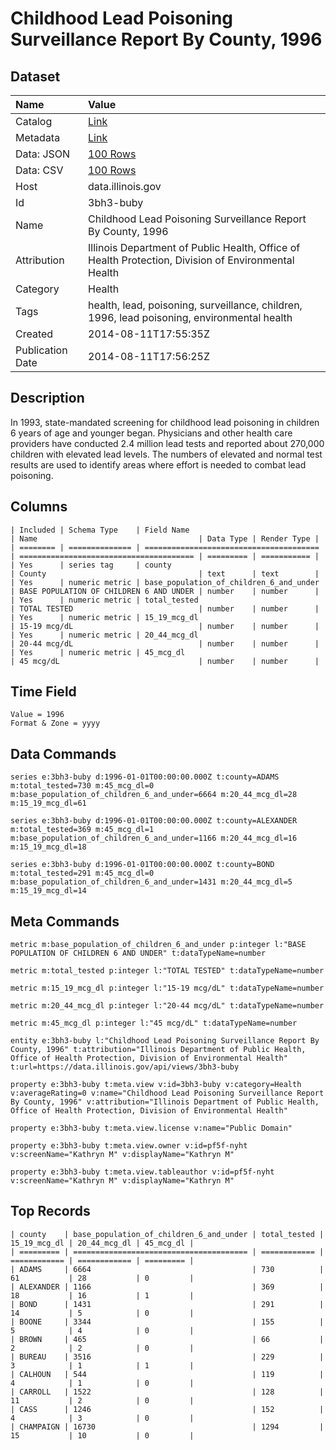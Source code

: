 # Childhood Lead Poisoning Surveillance Report By County, 1996

## Dataset

| Name | Value |
| :--- | :---- |
| Catalog | [Link](https://catalog.data.gov/dataset/childhood-lead-poisoning-surveillance-report-by-county-1996-5d660) |
| Metadata | [Link](https://data.illinois.gov/api/views/3bh3-buby) |
| Data: JSON | [100 Rows](https://data.illinois.gov/api/views/3bh3-buby/rows.json?max_rows=100) |
| Data: CSV | [100 Rows](https://data.illinois.gov/api/views/3bh3-buby/rows.csv?max_rows=100) |
| Host | data.illinois.gov |
| Id | 3bh3-buby |
| Name | Childhood Lead Poisoning Surveillance Report By County, 1996 |
| Attribution | Illinois Department of Public Health, Office of Health Protection, Division of Environmental Health |
| Category | Health |
| Tags | health, lead, poisoning, surveillance, children, 1996, lead poisoning, environmental health |
| Created | 2014-08-11T17:55:35Z |
| Publication Date | 2014-08-11T17:56:25Z |

## Description

In 1993, state-mandated screening for childhood lead poisoning in children 6 years of age and younger began. Physicians and other health care providers have conducted 2.4 million lead tests and reported about 270,000 children with elevated lead levels. The numbers of elevated and normal test results are used to identify areas where effort is needed to combat lead poisoning.

## Columns

```ls
| Included | Schema Type    | Field Name                              | Name                                    | Data Type | Render Type |
| ======== | ============== | ======================================= | ======================================= | ========= | =========== |
| Yes      | series tag     | county                                  | County                                  | text      | text        |
| Yes      | numeric metric | base_population_of_children_6_and_under | BASE POPULATION OF CHILDREN 6 AND UNDER | number    | number      |
| Yes      | numeric metric | total_tested                            | TOTAL TESTED                            | number    | number      |
| Yes      | numeric metric | 15_19_mcg_dl                            | 15-19 mcg/dL                            | number    | number      |
| Yes      | numeric metric | 20_44_mcg_dl                            | 20-44 mcg/dL                            | number    | number      |
| Yes      | numeric metric | 45_mcg_dl                               | 45 mcg/dL                               | number    | number      |
```

## Time Field

```ls
Value = 1996
Format & Zone = yyyy
```

## Data Commands

```ls
series e:3bh3-buby d:1996-01-01T00:00:00.000Z t:county=ADAMS m:total_tested=730 m:45_mcg_dl=0 m:base_population_of_children_6_and_under=6664 m:20_44_mcg_dl=28 m:15_19_mcg_dl=61

series e:3bh3-buby d:1996-01-01T00:00:00.000Z t:county=ALEXANDER m:total_tested=369 m:45_mcg_dl=1 m:base_population_of_children_6_and_under=1166 m:20_44_mcg_dl=16 m:15_19_mcg_dl=18

series e:3bh3-buby d:1996-01-01T00:00:00.000Z t:county=BOND m:total_tested=291 m:45_mcg_dl=0 m:base_population_of_children_6_and_under=1431 m:20_44_mcg_dl=5 m:15_19_mcg_dl=14
```

## Meta Commands

```ls
metric m:base_population_of_children_6_and_under p:integer l:"BASE POPULATION OF CHILDREN 6 AND UNDER" t:dataTypeName=number

metric m:total_tested p:integer l:"TOTAL TESTED" t:dataTypeName=number

metric m:15_19_mcg_dl p:integer l:"15-19 mcg/dL" t:dataTypeName=number

metric m:20_44_mcg_dl p:integer l:"20-44 mcg/dL" t:dataTypeName=number

metric m:45_mcg_dl p:integer l:"45 mcg/dL" t:dataTypeName=number

entity e:3bh3-buby l:"Childhood Lead Poisoning Surveillance Report By County, 1996" t:attribution="Illinois Department of Public Health, Office of Health Protection, Division of Environmental Health" t:url=https://data.illinois.gov/api/views/3bh3-buby

property e:3bh3-buby t:meta.view v:id=3bh3-buby v:category=Health v:averageRating=0 v:name="Childhood Lead Poisoning Surveillance Report By County, 1996" v:attribution="Illinois Department of Public Health, Office of Health Protection, Division of Environmental Health"

property e:3bh3-buby t:meta.view.license v:name="Public Domain"

property e:3bh3-buby t:meta.view.owner v:id=pf5f-nyht v:screenName="Kathryn M" v:displayName="Kathryn M"

property e:3bh3-buby t:meta.view.tableauthor v:id=pf5f-nyht v:screenName="Kathryn M" v:displayName="Kathryn M"
```

## Top Records

```ls
| county    | base_population_of_children_6_and_under | total_tested | 15_19_mcg_dl | 20_44_mcg_dl | 45_mcg_dl | 
| ========= | ======================================= | ============ | ============ | ============ | ========= | 
| ADAMS     | 6664                                    | 730          | 61           | 28           | 0         | 
| ALEXANDER | 1166                                    | 369          | 18           | 16           | 1         | 
| BOND      | 1431                                    | 291          | 14           | 5            | 0         | 
| BOONE     | 3344                                    | 155          | 5            | 4            | 0         | 
| BROWN     | 465                                     | 66           | 2            | 2            | 0         | 
| BUREAU    | 3516                                    | 229          | 3            | 1            | 1         | 
| CALHOUN   | 544                                     | 119          | 4            | 1            | 0         | 
| CARROLL   | 1522                                    | 128          | 11           | 2            | 0         | 
| CASS      | 1246                                    | 152          | 4            | 3            | 0         | 
| CHAMPAIGN | 16730                                   | 1294         | 15           | 10           | 0         | 
```